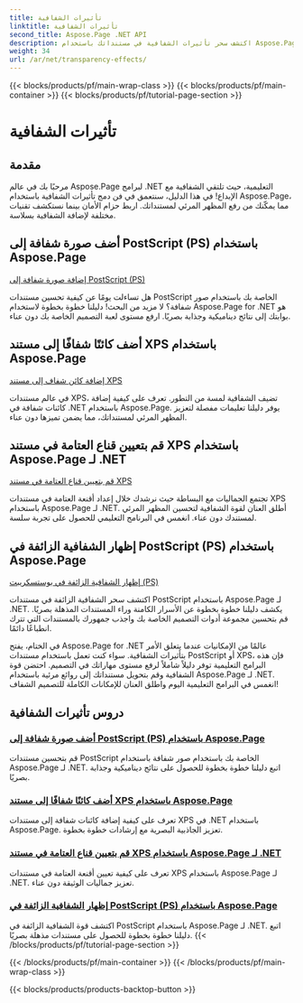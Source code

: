 ```yaml
---
title: تأثيرات الشفافية
linktitle: تأثيرات الشفافية
second_title: Aspose.Page .NET API
description: اكتشف سحر تأثيرات الشفافية في مستنداتك باستخدام Aspose.Page .NET. ارفع مستوى تصميمك من خلال البرامج التعليمية خطوة بخطوة للحصول على تحسينات بصرية مذهلة.
weight: 34
url: /ar/net/transparency-effects/
---
```


{{< blocks/products/pf/main-wrap-class >}}
{{< blocks/products/pf/main-container >}}
{{< blocks/products/pf/tutorial-page-section >}}

# تأثيرات الشفافية


## مقدمة

مرحبًا بك في عالم Aspose.Page لبرامج .NET التعليمية، حيث تلتقي الشفافية مع الإبداع! في هذا الدليل، سنتعمق في فن دمج تأثيرات الشفافية باستخدام Aspose.Page، مما يمكّنك من رفع المظهر المرئي لمستنداتك. اربط حزام الأمان بينما نستكشف تقنيات مختلفة لإضافة الشفافية بسلاسة.

## أضف صورة شفافة إلى PostScript (PS) باستخدام Aspose.Page
[إضافة صورة شفافة إلى PostScript (PS)](./add-transparent-image-to-postscript-ps/)

هل تساءلت يومًا عن كيفية تحسين مستندات PostScript الخاصة بك باستخدام صور شفافة؟ لا مزيد من البحث! دليلنا خطوة بخطوة لاستخدام Aspose.Page for .NET هو بوابتك إلى نتائج ديناميكية وجذابة بصريًا. ارفع مستوى لعبة التصميم الخاصة بك دون عناء.

## أضف كائنًا شفافًا إلى مستند XPS باستخدام Aspose.Page
[إضافة كائن شفاف إلى مستند XPS](./add-transparent-object-to-xps-document/)

في عالم مستندات XPS، تضيف الشفافية لمسة من التطور. تعرف على كيفية إضافة كائنات شفافة في .NET باستخدام Aspose.Page. يوفر دليلنا تعليمات مفصلة لتعزيز المظهر المرئي لمستنداتك، مما يضمن تميزها دون عناء.

## قم بتعيين قناع العتامة في مستند XPS باستخدام Aspose.Page لـ .NET
[قم بتعيين قناع العتامة في مستند XPS](./set-opacity-mask-in-xps-document/)

تجتمع الجماليات مع البساطة حيث نرشدك خلال إعداد أقنعة العتامة في مستندات XPS باستخدام Aspose.Page لـ .NET. أطلق العنان لقوة الشفافية لتحسين المظهر المرئي لمستندك دون عناء. انغمس في البرنامج التعليمي للحصول على تجربة سلسة.

## إظهار الشفافية الزائفة في PostScript (PS) باستخدام Aspose.Page
[إظهار الشفافية الزائفة في بوستسكريبت (PS)](./show-pseudo-transparency-in-postscript-ps/)

اكتشف سحر الشفافية الزائفة في مستندات PostScript باستخدام Aspose.Page لـ .NET. يكشف دليلنا خطوة بخطوة عن الأسرار الكامنة وراء المستندات المذهلة بصريًا. قم بتحسين مجموعة أدوات التصميم الخاصة بك واجذب جمهورك بالمستندات التي تترك انطباعًا دائمًا.

في الختام، يفتح Aspose.Page for .NET عالمًا من الإمكانيات عندما يتعلق الأمر بتأثيرات الشفافية. سواء كنت تعمل باستخدام مستندات PostScript أو XPS، فإن هذه البرامج التعليمية توفر دليلاً شاملاً لرفع مستوى مهاراتك في التصميم. احتضن قوة الشفافية وقم بتحويل مستنداتك إلى روائع مرئية باستخدام Aspose.Page لـ .NET. انغمس في البرامج التعليمية اليوم واطلق العنان للإمكانات الكاملة للتصميم الشفاف!
## دروس تأثيرات الشفافية
### [أضف صورة شفافة إلى PostScript (PS) باستخدام Aspose.Page](./add-transparent-image-to-postscript-ps/)
قم بتحسين مستندات PostScript الخاصة بك باستخدام صور شفافة باستخدام Aspose.Page لـ .NET. اتبع دليلنا خطوة بخطوة للحصول على نتائج ديناميكية وجذابة بصريًا.
### [أضف كائنًا شفافًا إلى مستند XPS باستخدام Aspose.Page](./add-transparent-object-to-xps-document/)
تعرف على كيفية إضافة كائنات شفافة إلى مستندات XPS في .NET باستخدام Aspose.Page. تعزيز الجاذبية البصرية مع إرشادات خطوة بخطوة.
### [قم بتعيين قناع العتامة في مستند XPS باستخدام Aspose.Page لـ .NET](./set-opacity-mask-in-xps-document/)
تعرف على كيفية تعيين أقنعة العتامة في مستندات XPS باستخدام Aspose.Page لـ .NET. تعزيز جماليات الوثيقة دون عناء.
### [إظهار الشفافية الزائفة في PostScript (PS) باستخدام Aspose.Page](./show-pseudo-transparency-in-postscript-ps/)
اكتشف قوة الشفافية الزائفة في PostScript باستخدام Aspose.Page لـ .NET. اتبع دليلنا خطوة بخطوة للحصول على مستندات مذهلة بصريًا.
{{< /blocks/products/pf/tutorial-page-section >}}

{{< /blocks/products/pf/main-container >}}
{{< /blocks/products/pf/main-wrap-class >}}

{{< blocks/products/products-backtop-button >}}
